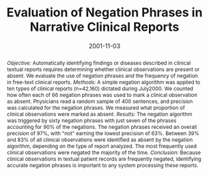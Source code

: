 ---
title: 'Evaluation of Negation Phrases in Narrative Clinical Reports'

# Authors
# If you created a profile for a user (e.g. the default `admin` user), write the username (folder name) here
# and it will be replaced with their full name and linked to their profile.
authors:
  - Wendy W. Chapman
  - admin
  - Paul Hanbury
  - Gregory F. Cooper
  - Bruce G. Buchanan

# Author notes (optional)
# author_notes:
#   - 'Equal contribution'
#   - 'Equal contribution'

date: '2001-11-03'
doi: ''

# Schedule page publish date (NOT publication's date).
publishDate: '2017-01-01T00:00:00Z'

# Publication type.
# Legend: 0 = Uncategorized; 1 = Conference paper; 2 = Journal article;
# 3 = Preprint / Working Paper; 4 = Report; 5 = Book; 6 = Book section;
# 7 = Thesis; 8 = Patent
publication_types: ['1']

# Publication name and optional abbreviated publication name.
publication: In *Proceedings of the 2001 AMIA Annual Symposium*
publication_short: In *AMIA 2001*

abstract: "*Objective:* Automatically identifying findings or diseases described in clinical textual reports requires determining whether clinical observations are present or absent. We evaluate the use of negation phrases and the frequency of negation in free-text clinical reports. *Methods:* A simple negation algorithm was applied to ten types of clinical reports (n=42,160) dictated during July2000. We counted how often each of 66 negation phrases was used to mark a clinical observation as absent. Physicians read a random sample of 400 sentences, and precision was calculated for the negation phrases. We measured what proportion of clinical observations were marked as absent. *Results:* The negation algorithm was triggered by sixty negation phrases with just seven of the phrases accounting for 90% of the negations. The negation phrases received an overall precision of 97%, with \"not\" earning the lowest precision of 63%. Between 39% and 83% of all clinical observations were identified as absent by the negation algorithm, depending on the type of report analyzed. The most frequently used clinical observations were negated the majority of the time. *Conclusion:* Because clinical observations in textual patient records are frequently negated, identifying accurate negation phrases is important to any system processing these reports."

# Summary. An optional shortened abstract.
summary: "Automatically identifying findings or diseases described in clinical textual reports requires determining whether clinical observations are present or absent. We evaluate the use of negation phrases and the frequency of negation in free-text clinical reports."

tags: [negation, natural language programming, informatics]

# Display this page in the Featured widget?
featured: false

# Custom links (uncomment lines below)
# links:
# - name: Custom Link
#   url: http://example.org

url_pdf: 'https://www.ncbi.nlm.nih.gov/pmc/articles/PMC2243578/pdf/procamiasymp00002-0144.pdf'
url_code: ''
url_dataset: ''
url_poster: ''
url_project: ''
url_slides: ''
url_source: ''
url_video: ''

# Featured image
# To use, add an image named `featured.jpg/png` to your page's folder.
# image:
#   caption: 'Image credit: [**Unsplash**](https://unsplash.com/photos/pLCdAaMFLTE)'
#   focal_point: ''
#   preview_only: false

# Associated Projects (optional).
#   Associate this publication with one or more of your projects.
#   Simply enter your project's folder or file name without extension.
#   E.g. `internal-project` references `content/project/internal-project/index.md`.
#   Otherwise, set `projects: []`.
projects:
  - negex
  - biomedical-informatics

# Slides (optional).
#   Associate this publication with Markdown slides.
#   Simply enter your slide deck's filename without extension.
#   E.g. `slides: "example"` references `content/slides/example/index.md`.
#   Otherwise, set `slides: ""`.
slides: ''
---